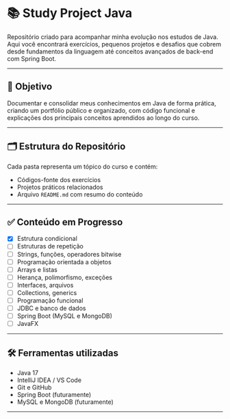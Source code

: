 # 📚 Study Project Java

Repositório criado para acompanhar minha evolução nos estudos de Java. Aqui você encontrará exercícios, pequenos projetos e desafios que cobrem desde fundamentos da linguagem até conceitos avançados de back-end com Spring Boot.

---

## 🧠 Objetivo

Documentar e consolidar meus conhecimentos em Java de forma prática, criando um portfólio público e organizado, com código funcional e explicações dos principais conceitos aprendidos ao longo do curso.

---

## 🗂️ Estrutura do Repositório

Cada pasta representa um tópico do curso e contém:
- Códigos-fonte dos exercícios
- Projetos práticos relacionados
- Arquivo `README.md` com resumo do conteúdo


---

## ✅ Conteúdo em Progresso

- [x] Estrutura condicional
- [ ] Estruturas de repetição
- [ ] Strings, funções, operadores bitwise
- [ ] Programação orientada a objetos
- [ ] Arrays e listas
- [ ] Herança, polimorfismo, exceções
- [ ] Interfaces, arquivos
- [ ] Collections, generics
- [ ] Programação funcional
- [ ] JDBC e banco de dados
- [ ] Spring Boot (MySQL e MongoDB)
- [ ] JavaFX

---

## 🛠️ Ferramentas utilizadas

- Java 17
- IntelliJ IDEA / VS Code
- Git e GitHub
- Spring Boot (futuramente)
- MySQL e MongoDB (futuramente)

---

